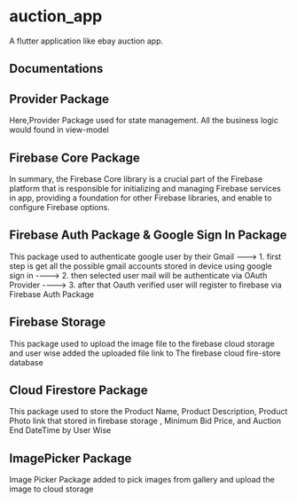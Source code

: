 # auction_app

A flutter application like ebay auction app.

## Documentations

## Provider Package

Here,Provider Package used for state management. All the business logic would found in view-model

## Firebase Core Package

In summary, the Firebase Core library is a crucial part of the Firebase platform that is responsible
for initializing and managing Firebase services in app, providing a foundation for other Firebase
libraries, and enable to configure Firebase options.

## Firebase Auth Package & Google Sign In Package

This package used to authenticate google user by their Gmail ---> 1. first step is get all the possible
gmail accounts stored in device using google sign in ----> 2. then selected user mail will be
authenticate via OAuth Provider ----> 3. after that Oauth verified user will register to firebase via
Firebase Auth Package

## Firebase Storage

This package used to upload the image file to the firebase cloud storage and user wise added the
uploaded file link to The firebase cloud fire-store database

## Cloud Firestore Package

This package used to store the Product Name, Product Description, Product Photo link that stored in
firebase storage , Minimum Bid Price, and Auction End DateTime by User Wise

## ImagePicker Package
Image Picker Package added to pick images from gallery and upload the image to cloud storage
